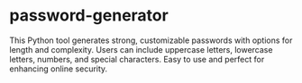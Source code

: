 # password-generator
This Python tool generates strong, customizable passwords with options for length and complexity. Users can include uppercase letters, lowercase letters, numbers, and special characters. Easy to use and perfect for enhancing online security.
